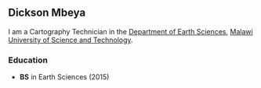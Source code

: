 ## Dickson Mbeya

I am a Cartography Technician in the [Department of Earth Sciences](https://www.must.ac.mw/departments/earth-sciences/), [Malawi University of Science and Technology](https://www.must.ac.mw).

### Education

* **BS** in Earth Sciences (2015)


